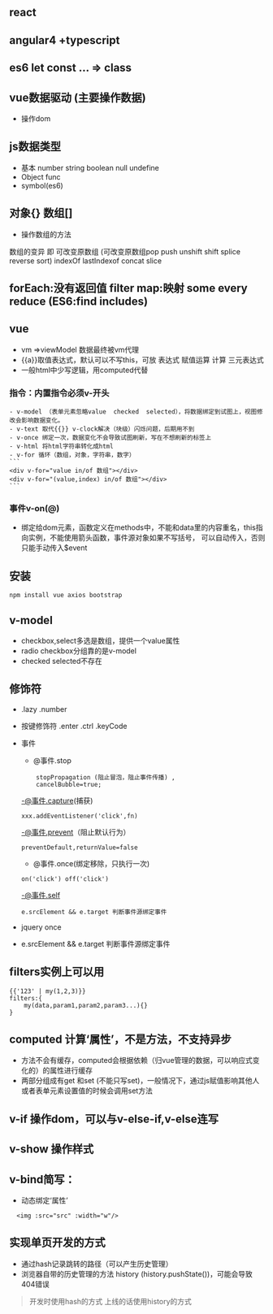 ## react

## angular4 +typescript

## es6 let const ... => class

## vue数据驱动 (主要操作数据)


- 操作dom
## js数据类型
- 基本  number string boolean null undefine
- Object func
- symbol(es6)

## 对象{}  数组[]

- 操作数组的方法

 数组的变异 即 可改变原数组
 (可改变原数组pop push unshift shift  splice reverse sort) indexOf
lastIndexof concat slice

## forEach:没有返回值  filter map:映射  some every  reduce (ES6:find includes)

## vue
- vm =>viewModel 数据最终被vm代理
- {{a}}取值表达式，默认可以不写this，可放 表达式 赋值运算 计算 三元表达式
- 一般html中少写逻辑，用computed代替

### 指令：内置指令必须v-开头
    - v-model （表单元素忽略value  checked  selected），将数据绑定到试图上，视图修改会影响数据变化。
    - v-text 取代{{}} v-clock解决（块级）闪烁问题，后期用不到
    - v-once 绑定一次，数据变化不会导致试图刷新，写在不想刷新的标签上
    - v-html 将html字符串转化成html
    - v-for 循环（数组，对象，字符串，数字）
    ```
    <div v-for="value in/of 数组"></div>
    <div v-for="(value,index) in/of 数组"></div>
    ```
### 事件v-on(@)
- 绑定给dom元素，函数定义在methods中，不能和data里的内容重名，this指向实例，不能使用箭头函数，事件源对象如果不写括号，
可以自动传入，否则只能手动传入$event
## 安装
```
npm install vue axios bootstrap
```

## v-model
- checkbox,select多选是数组，提供一个value属性
- radio  checkbox分组靠的是v-model
- checked selected不存在

## 修饰符
- .lazy  .number
- 按键修饰符 .enter  .ctrl .keyCode
- 事件

    - @事件.stop
    ```
        stopPropagation (阻止冒泡，阻止事件传播) ,
        cancelBubble=true;
    ```
    -@事件.capture(捕获)
    ```
    xxx.addEventListener('click',fn)
    ```
    -@事件.prevent（阻止默认行为）
    ```
    preventDefault,returnValue=false
    ```
    - @事件.once(绑定移除，只执行一次)
    ```
    on('click') off('click')
    ```
    -@事件.self
    ```
    e.srcElement && e.target 判断事件源绑定事件
    ```
- jquery once
- e.srcElement && e.target 判断事件源绑定事件

## filters实例上可以用
```
{{'123' | my(1,2,3)}}
filters:{
    my(data,param1,param2,param3...){}
}
```

## computed 计算‘属性’，不是方法，不支持异步
- 方法不会有缓存，computed会根据依赖（归vue管理的数据，可以响应式变化的）的属性进行缓存
- 两部分组成有get 和set (不能只写set)，一般情况下，通过js赋值影响其他人或者表单元素设置值的时候会调用set方法

## v-if 操作dom，可以与v-else-if,v-else连写
## v-show 操作样式

## v-bind简写：

- 动态绑定‘属性’
```
  <img :src="src" :width="w"/>
```

## 实现单页开发的方式
- 通过hash记录跳转的路径（可以产生历史管理）
- 浏览器自带的历史管理的方法 history  (history.pushState())，可能会导致404错误

> 开发时使用hash的方式  上线的话使用history的方式